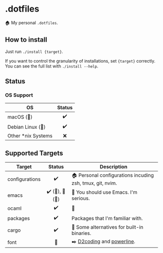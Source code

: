 # .dotfiles

 :house: My personal `.dotfiles`.

## How to install

 Just run `./install {target}`.

 If you want to control the granularity of installations, set
 `{target}` correctly. You can see the full list with `./install
 --help`.

## Status

### OS Support

 | OS | Status |
 | --- | :---: |
 | macOS (:apple:) | :heavy_check_mark: |
 | Debian Linux (:penguin:) | :heavy_check_mark: |
 | Other *nix Systems | :x: |

## Supported Targets

 | Target | Status | Description |
 | --- | :---: | --- |
 | configurations | :heavy_check_mark: | :house: Personal configurations incuding zsh, tmux, git, nvim. |
 | emacs | :heavy_check_mark: (:apple:), :construction: (:penguin:) | :unicorn: You should use Emacs. I'm serious. |
 | ocaml | :heavy_check_mark: | :camel: |
 | packages | :heavy_check_mark: | Packages that I'm familiar with. |
 | cargo | :heavy_check_mark: | :crab: Some alternatives for built-in binaries. |
 | font | :construction: | :black_nib: [D2coding](https://github.com/naver/d2codingfont) and [powerline](https://github.com/powerline/fonts). |
